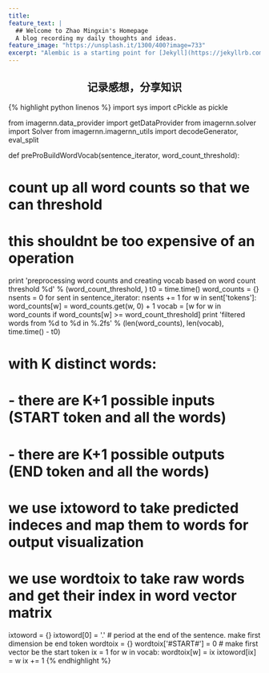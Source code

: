 ```yaml
---
title:
feature_text: |
  ## Welcome to Zhao Mingxin's Homepage
  A blog recording my daily thoughts and ideas.
feature_image: "https://unsplash.it/1300/400?image=733"
excerpt: "Alembic is a starting point for [Jekyll](https://jekyllrb.com/) projects. Rather than starting from scratch, this boilerplate is designed to get the ball rolling immediately. Install it, configure it, tweak it, push it."
---
```

<h2 align="center">
记录感想，分享知识
</h2>

{% highlight python linenos %}
import sys
import cPickle as pickle

from imagernn.data_provider import getDataProvider
from imagernn.solver import Solver
from imagernn.imagernn_utils import decodeGenerator, eval_split

def preProBuildWordVocab(sentence_iterator, word_count_threshold):
  # count up all word counts so that we can threshold
  # this shouldnt be too expensive of an operation
  print 'preprocessing word counts and creating vocab based on word count threshold %d' % (word_count_threshold, )
  t0 = time.time()
  word_counts = {}
  nsents = 0
  for sent in sentence_iterator:
    nsents += 1
    for w in sent['tokens']:
      word_counts[w] = word_counts.get(w, 0) + 1
  vocab = [w for w in word_counts if word_counts[w] >= word_count_threshold]
  print 'filtered words from %d to %d in %.2fs' % (len(word_counts), len(vocab), time.time() - t0)

  # with K distinct words:
  # - there are K+1 possible inputs (START token and all the words)
  # - there are K+1 possible outputs (END token and all the words)
  # we use ixtoword to take predicted indeces and map them to words for output visualization
  # we use wordtoix to take raw words and get their index in word vector matrix
  ixtoword = {}
  ixtoword[0] = '.'  # period at the end of the sentence. make first dimension be end token
  wordtoix = {}
  wordtoix['#START#'] = 0 # make first vector be the start token
  ix = 1
  for w in vocab:
    wordtoix[w] = ix
    ixtoword[ix] = w
    ix += 1
{% endhighlight %}